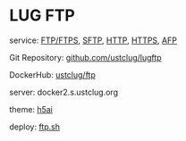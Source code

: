 # LUG FTP

service: [FTP/FTPS](ftp://ftp.ustclug.org), [SFTP](sftp://ftp.ustclug.org), [HTTP](http://ftp.ustclug.org), [HTTPS](https://ftp.ustclug.org), [AFP](afp://ftp.ustclug.org)

Git Repository: [github.com/ustclug/lugftp](https://github.com/ustclug/lugftp)

DockerHub: [ustclug/ftp](https://hub.docker.com/r/ustclug/ftp/)

server: docker2.s.ustclug.org

theme: [h5ai](https://larsjung.de/h5ai/)

deploy: [ftp.sh](https://git.lug.ustc.edu.cn/ustclug/docker-run-script/blob/master/ftp/ftp.sh)
